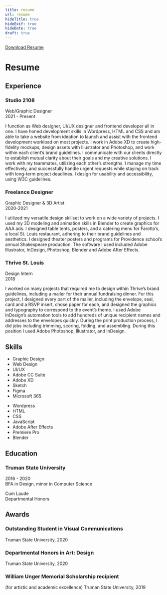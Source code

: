 ```yaml
---
title: resume
url: resume
hideTitle: true
hideExif: true
hideDate: true
draft: true
---
```

<div class="button floating-button" style="margin-top: 10px;"><a href="/files/Rebecca-Comas-Resume-2024.pdf" target="_blank">Download Resume</a></div>

# Resume 

## Experience

<div class="flexy three-column-flex">
<div class="flexy-item">

### Studio 2108
Web/Graphic Designer </br>
2021 - Present

<div class="small-text">

I function as Web designer, UI/UX designer and frontend developer all in one. I have honed development skills in Wordpress, HTML and CSS and am able to take a website from ideation to launch and assist with the frontend development workload on most projects. I work in Adobe XD to create high-fidelity mockups, design  assets with Illustrator and Photoshop, and work within each client’s brand guidelines. I communicate with our clients directly to establish mutual clarity about their goals and my creative solutions. I work with my teammates, utilizing each other’s strengths. I manage my time effectively, and successfully handle urgent requests while staying on track with long-term project deadlines. I design for usability and accessibility, using W3C guidelines.

</div>

</div>

<div class="flexy-item">

### Freelance Designer
Graphic Designer & 3D Artist </br>
2020-2021

<div class="small-text">

I utilized my versatile design skillset to work on a wide variety of projects. I used my 3D modeling and animation skills in Blender to create graphics for AAA ads. I designed table tents, posters, and a catering menu for Farotto’s, a local St. Louis restaurant, adhering to their brand guidelines and aesthetics. I designed theater posters and programs for Providence school’s annual Shakespeare production. The software I used included Adobe Illustrator, InDesign, Photoshop, Blender and Adobe After Effects.

</div>
</div>

<div class="flexy-item">

### Thrive St. Louis
Design Intern </br>
2018

<div class="small-text">

I worked on many projects that required me to design within Thrive’s brand guidelines, including a mailer for their annual fundraising dinner. For this project, I designed every part of the mailer, including the envelope, seal, card and a RSVP insert, chose paper for each, and designed the graphics and typography to correspond to the event’s theme. I used Adobe InDesign’s automation tools to add hundreds of unique recipient names and addresses to the envelopes quickly. During the print production process, I did jobs including trimming, scoring, folding, and assembling. During this position I used Adobe Photoshop, Illustrator, and InDesign.

</div>
</div>

</div>

<div class="flexy">

<div>

## Skills

<div class="flexy">

<div style="margin-bottom: 0px" class="flexy-item small-text">

- Graphic Design
- Web Design
- UI/UX
- Adobe CC Suite
- Adobe XD
- Sketch
- Figma
- Microsoft 365

</div>
<div class="flexy-item small-text">

- Wordpress
- HTML
- CSS
- JavaScript
- Adobe After Effects
- Premiere Pro
- Blender


</div>
</div>

</div>

<div class="flexy-item">

## Education

### Truman State University
2016 - 2020 </br>
BFA in Design, minor in Computer Science </br>
<div class="small-text">
Cum Laude </br>
Departmental Honors
</div>

</div>

<div class="flexy-item">

## Awards

### Outstanding Student in Visual Communications
Truman State University, 2020

### Departmental Honors in Art: Design
Truman State University, 2020

### William Unger Memorial Scholarship recipient
(for artistic and academic excellence)
Truman State University, 2019

</div>

</div>

